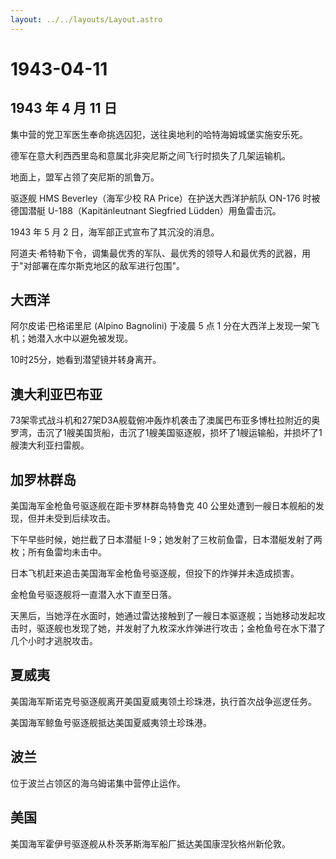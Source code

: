 ```yaml
---
layout: ../../layouts/Layout.astro
---
```


# 1943-04-11

## 1943 年 4 月 11 日

集中营的党卫军医生奉命挑选囚犯，送往奥地利的哈特海姆城堡实施安乐死。

德军在意大利西西里岛和意属北非突尼斯之间飞行时损失了几架运输机。

地面上，盟军占领了突尼斯的凯鲁万。

驱逐舰 HMS Beverley（海军少校 RA Price）在护送大西洋护航队 ON-176
时被德国潜艇 U-188（Kapitänleutnant Siegfried Lüdden）用鱼雷击沉。

1943 年 5 月 2 日，海军部正式宣布了其沉没的消息。

阿道夫·希特勒下令，调集最优秀的军队、最优秀的领导人和最优秀的武器，用于"对部署在库尔斯克地区的敌军进行包围"。

## 大西洋

阿尔皮诺·巴格诺里尼 (Alpino Bagnolini) 于凌晨 5 点 1
分在大西洋上发现一架飞机；她潜入水中以避免被发现。

10时25分，她看到潜望镜并转身离开。

## 澳大利亚巴布亚

73架零式战斗机和27架D3A舰载俯冲轰炸机袭击了澳属巴布亚多博杜拉附近的奥罗湾，击沉了1艘美国货船，击沉了1艘美国驱逐舰，损坏了1艘运输船，并损坏了1艘澳大利亚扫雷舰。

## 加罗林群岛

美国海军金枪鱼号驱逐舰在距卡罗林群岛特鲁克 40
公里处遭到一艘日本舰船的发现，但并未受到后续攻击。

下午早些时候，她拦截了日本潜艇
I-9；她发射了三枚前鱼雷，日本潜艇发射了两枚；所有鱼雷均未击中。

日本飞机赶来追击美国海军金枪鱼号驱逐舰，但投下的炸弹并未造成损害。

金枪鱼号驱逐舰将一直潜入水下直至日落。

天黑后，当她浮在水面时，她通过雷达接触到了一艘日本驱逐舰；当她移动发起攻击时，驱逐舰也发现了她，并发射了九枚深水炸弹进行攻击；金枪鱼号在水下潜了几个小时才逃脱攻击。

## 夏威夷

美国海军斯诺克号驱逐舰离开美国夏威夷领土珍珠港，执行首次战争巡逻任务。

美国海军鲸鱼号驱逐舰抵达美国夏威夷领土珍珠港。

## 波兰

位于波兰占领区的海乌姆诺集中营停止运作。

## 美国

美国海军霍伊号驱逐舰从朴茨茅斯海军船厂抵达美国康涅狄格州新伦敦。